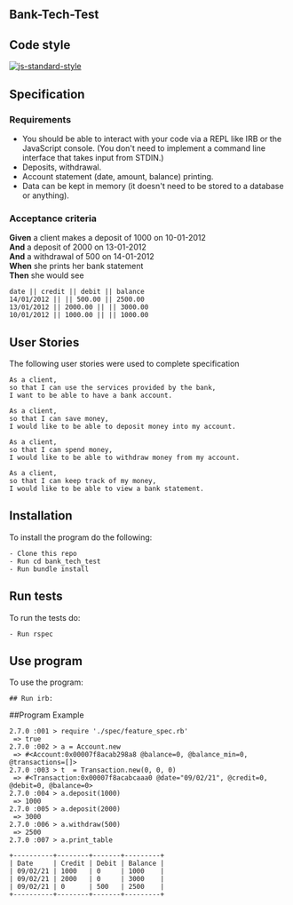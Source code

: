## Bank-Tech-Test

## Code style

[![js-standard-style](https://img.shields.io/badge/code%20style-standard-brightgreen.svg?style=flat)](https://github.com/feross/standard)


## Specification

### Requirements

* You should be able to interact with your code via a REPL like IRB or the JavaScript console.  (You don't need to implement a command line interface that takes input from STDIN.)
* Deposits, withdrawal.
* Account statement (date, amount, balance) printing.
* Data can be kept in memory (it doesn't need to be stored to a database or anything).

### Acceptance criteria

**Given** a client makes a deposit of 1000 on 10-01-2012  
**And** a deposit of 2000 on 13-01-2012  
**And** a withdrawal of 500 on 14-01-2012  
**When** she prints her bank statement  
**Then** she would see

```
date || credit || debit || balance
14/01/2012 || || 500.00 || 2500.00
13/01/2012 || 2000.00 || || 3000.00
10/01/2012 || 1000.00 || || 1000.00
```

## User Stories
The following user stories were used to complete specification
```
As a client,
so that I can use the services provided by the bank,
I want to be able to have a bank account.

As a client,
so that I can save money,
I would like to be able to deposit money into my account.

As a client,
so that I can spend money,
I would like to be able to withdraw money from my account.

As a client,
so that I can keep track of my money,
I would like to be able to view a bank statement.
```

## Installation
To install the program do the following:
```
- Clone this repo
- Run cd bank_tech_test
- Run bundle install
```

## Run tests

To run the tests do:
```
- Run rspec
```
## Use program

To use the program:
```
## Run irb:
```
##Program Example
```
2.7.0 :001 > require './spec/feature_spec.rb'
 => true
2.7.0 :002 > a = Account.new
 => #<Account:0x00007f8acab298a8 @balance=0, @balance_min=0, @transactions=[]>
2.7.0 :003 > t  = Transaction.new(0, 0, 0)
 => #<Transaction:0x00007f8acabcaaa0 @date="09/02/21", @credit=0, @debit=0, @balance=0>
2.7.0 :004 > a.deposit(1000)
 => 1000
2.7.0 :005 > a.deposit(2000)
 => 3000
2.7.0 :006 > a.withdraw(500)
 => 2500
2.7.0 :007 > a.print_table

+----------+--------+-------+---------+
| Date     | Credit | Debit | Balance |
| 09/02/21 | 1000   | 0     | 1000    |
| 09/02/21 | 2000   | 0     | 3000    |
| 09/02/21 | 0      | 500   | 2500    |
+----------+--------+-------+---------+
```
